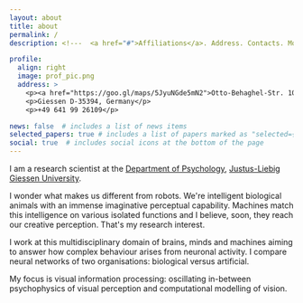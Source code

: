 ```yaml
---
layout: about
title: about
permalink: /
description: <!---  <a href="#">Affiliations</a>. Address. Contacts. Moto. Etc. --->

profile:
  align: right
  image: prof_pic.png
  address: >
    <p><a href="https://goo.gl/maps/5JyuNGde5mN2">Otto-Behaghel-Str. 10F</a></p>
    <p>Giessen D-35394, Germany</p>
    <p>+49 641 99 26109</p>

news: false  # includes a list of news items
selected_papers: true # includes a list of papers marked as "selected={true}"
social: true  # includes social icons at the bottom of the page
---
```



I am a research scientist at the 
[Department of Psychology](https://www.uni-giessen.de/fbz/fb06/psychologie?language_sync=1),
 [Justus-Liebig Giessen University](https://www.uni-giessen.de/). 
 
I wonder what makes us different from robots. We're intelligent biological 
animals with an immense imaginative perceptual capability. Machines match this 
intelligence on various isolated functions and I believe, soon, they reach our 
creative perception. That's my research interest. 

I work at this 
multidisciplinary domain of brains, minds and machines aiming to answer how 
complex behaviour arises from neuronal activity. I compare neural networks of 
two organisations: biological versus artificial. 

My focus is visual information 
processing: oscillating in-between psychophysics of visual perception and 
computational modelling of vision. 

<!--- 

Write your biography here. Tell the world about yourself. Link to your favorite [subreddit](http://reddit.com){:target="\_blank"}. You can put a picture in, too. The code is already in, just name your picture `prof_pic.jpg` and put it in the `img/` folder.

Put your address / P.O. box / other info right below your picture. You can also disable any these elements by editing `profile` property of the YAML header of your `_pages/about.md`. Edit `_bibliography/papers.bib` and Jekyll will render your [publications page](/al-folio/publications/) automatically.

Link to your social media connections, too. This theme is set up to use [Font Awesome icons](http://fortawesome.github.io/Font-Awesome/){:target="\_blank"} and [Academicons](https://jpswalsh.github.io/academicons/){:target="\_blank"}, like the ones below. Add your Facebook, Twitter, LinkedIn, Google Scholar, or just disable all of them.

--->